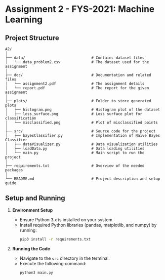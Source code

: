 # Assignment 2 - FYS-2021: Machine Learning

## Project Structure

```
A2/
│
├── data/                              # Contains dataset files
│   └── data_problem2.csv              # The dataset used for the assignment
│
├── doc/                               # Documentation and related files
│   └── assignment2.pdf                # The assignment details
|   └── report.pdf                     # The report for the given assignment 
│
├── plots/                             # Folder to store generated plots
│   ├── histogram.png                  # Histogram plot of the dataset
│   ├── loss_surface.png               # Loss surface plot for classification
│   └── misclassified.png              # Plot of misclassified points
│
├── src/                               # Source code for the project
│   ├── bayesClassifier.py             # Implementation of Naive Bayes Classifier
│   ├── dataVisualizer.py              # Data visualization utilities
│   ├── loadData.py                    # Data loading utilities
│   └── main.py                        # Main script to run the project
│
├── requirements.txt                   # Overview of the needed packages 
│
└── README.md                          # Project description and setup guide
```


## Setup and Running

1. **Environment Setup**
   - Ensure Python 3.x is installed on your system.
   - Install required Python libraries (pandas, matplotlib, and numpy) by running:
     ```bash
     pip3 install -r requirements.txt
     ```

2. **Running the Code**
   - Navigate to the `src` directory in the terminal.
   - Execute the following command:
     ```bash
     python3 main.py
     ```


